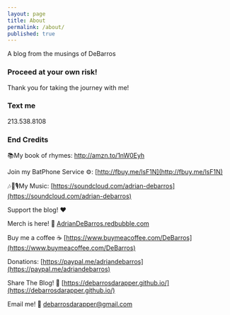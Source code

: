 ```yaml
---
layout: page
title: About
permalink: /about/
published: true
---
```


A blog from the musings of DeBarros

### Proceed at your own risk!

Thank you for taking the journey with me!

### Text me

213.538.8108

### End Credits

📚My book of rhymes:  http://amzn.to/1nW0Eyh

Join my BatPhone Service ⚙️: [http://fbuy.me/lsF1N](http://fbuy.me/lsF1N)

🎶🎵🎙My Music:  [https://soundcloud.com/adrian-debarros](https://soundcloud.com/adrian-debarros)

Support the blog! ❤️

Merch is here! 👕 [AdrianDeBarros.redbubble.com](https://www.redbubble.com/people/AdrianDeBarros/shop)

Buy me a coffee ☕ [https://www.buymeacoffee.com/DeBarros](https://www.buymeacoffee.com/DeBarros)

Donations: [https://paypal.me/adriandebarros](https://paypal.me/adriandebarros)

Share The Blog! 📡 [https://debarrosdarapper.github.io/](https://debarrosdarapper.github.io/)

Email me! 📧 [debarrosdarapper@gmail.com](debarrosdarapper@gmail.com)

